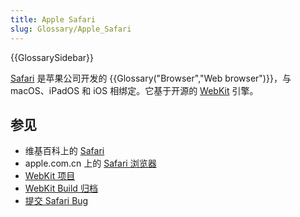 ```yaml
---
title: Apple Safari
slug: Glossary/Apple_Safari
---
```


{{GlossarySidebar}}

[Safari](https://www.apple.com.cn/safari/) 是苹果公司开发的 {{Glossary("Browser","Web browser")}}，与 macOS、iPadOS 和 iOS 相绑定。它基于开源的 [WebKit](https://www.webkit.org/) 引擎。

## 参见

- 维基百科上的 [Safari](<https://zh.wikipedia.org/wiki/Safari>)
- apple.com.cn 上的 [Safari 浏览器](https://www.apple.com.cn/safari/)
- [WebKit 项目](https://www.webkit.org/)
- [WebKit Build 归档](https://webkit.org/build-archives/)
- [提交 Safari Bug](https://bugs.webkit.org/)
